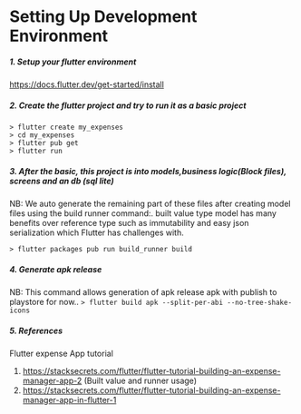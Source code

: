 # Setting Up Development Environment

##### 1. Setup your flutter environment 
https://docs.flutter.dev/get-started/install

##### 2. Create the flutter project and try to run it as a basic project
```
> flutter create my_expenses
> cd my_expenses
> flutter pub get 
> flutter run
```
##### 3. After the basic, this project is into models,business logic(Block files), screens and an db (sql lite) 
NB: We auto generate the remaining part of these files after creating model files using the build runner command:.
built value type model has many benefits over reference type such as immutability and easy json serialization which Flutter has challenges with.

```> flutter packages pub run build_runner build```

##### 4. Generate apk release 
NB: This command allows generation of apk release apk with publish to playstore for now..
```> flutter build apk --split-per-abi --no-tree-shake-icons```

##### 5. References
Flutter expense App tutorial
1. https://stacksecrets.com/flutter/flutter-tutorial-building-an-expense-manager-app-2    (Built value and runner usage)
2. https://stacksecrets.com/flutter/flutter-tutorial-building-an-expense-manager-app-in-flutter-1

